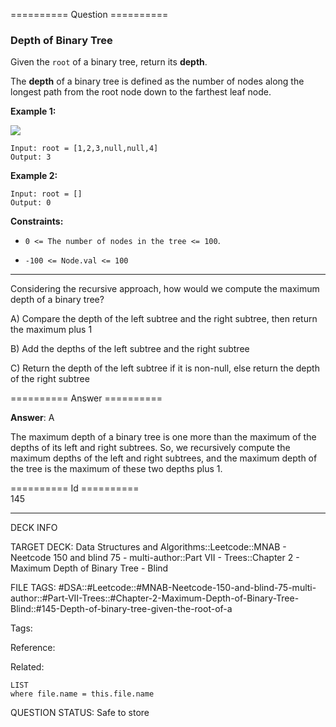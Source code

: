 ========== Question ==========  

### Depth of Binary Tree

Given the `root` of a binary tree, return its **depth**.

The **depth** of a binary tree is defined as the number of nodes along the longest path from the root node down to the farthest leaf node.

**Example 1:**

![](https://imagedelivery.net/CLfkmk9Wzy8_9HRyug4EVA/5ea6da77-7e43-43e0-dd9d-e879ca0b1600/public)

```
Input: root = [1,2,3,null,null,4]
Output: 3
```

**Example 2:**

```
Input: root = []
Output: 0
```

**Constraints:**

-   `0 <= The number of nodes in the tree <= 100`.

-   `-100 <= Node.val <= 100`

---

Considering the recursive approach, how would we compute the maximum depth of a binary tree?

A) Compare the depth of the left subtree and the right subtree, then return the maximum plus 1

B) Add the depths of the left subtree and the right subtree

C) Return the depth of the left subtree if it is non-null, else return the depth of the right subtree  

========== Answer ==========  

**Answer**: A

The maximum depth of a binary tree is one more than the maximum of the depths of its left and right subtrees. So, we recursively compute the maximum depths of the left and right subtrees, and the maximum depth of the tree is the maximum of these two depths plus 1.

========== Id ==========  
145

---

DECK INFO

TARGET DECK: Data Structures and Algorithms::Leetcode::MNAB - Neetcode 150 and blind 75 - multi-author::Part VII - Trees::Chapter 2 - Maximum Depth of Binary Tree - Blind

FILE TAGS: #DSA::#Leetcode::#MNAB-Neetcode-150-and-blind-75-multi-author::#Part-VII-Trees::#Chapter-2-Maximum-Depth-of-Binary-Tree-Blind::#145-Depth-of-binary-tree-given-the-root-of-a

Tags:

Reference:

Related:

```dataview
LIST
where file.name = this.file.name
```

QUESTION STATUS: Safe to store
